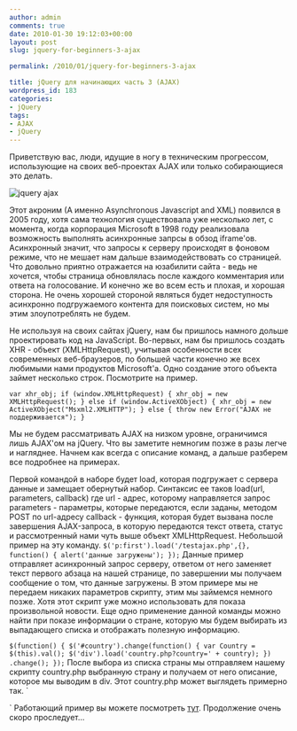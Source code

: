 ```yaml
---
author: admin
comments: true
date: 2010-01-30 19:12:03+00:00
layout: post
slug: jquery-for-beginners-3-ajax

permalink: /2010/01/jquery-for-beginners-3-ajax

title: jQuery для начинающих часть 3 (AJAX)
wordpress_id: 183
categories:
- jQuery
tags:
- AJAX
- jQuery
---
```


Приветствую вас, люди, идущие в ногу в техническим прогрессом, использующие на своих веб-проектах AJAX или только собирающиеся это делать.

![jquery ajax](/images/ajax/1.jpg)

Этот акроним (А именно Asynchronous Javascript and XML) появился в 2005 году, хотя сама технология существовала уже несколько лет, с момента, когда корпорация Microsoft в 1998 году реализовала возможность выполнять асинхронные запрсы в обзод iframe'ов. Асинхронный значит, что запросы к серверу происходят в фоновом режиме, что не мешает нам дальше взаимодействовать со страницей. Что довольно приятно отражается на юзабилити сайта - ведь не хочется, чтобы страница обновлялась после каждого комментария или ответа на голосование. И конечно же во всем есть и плохая, и хорошая сторона. Не очень хорошей стороной являться будет недоступность асинхронно подгружаемого контента для поисковых систем, но мы этим злоупотреблять не будем.

Не используя на своих сайтах jQuery, нам бы пришлось намного дольше проектировать код на JavaScript. Во-первых, нам бы пришлось создать XHR - объект (XMLHttpRequest), учитывая особенности всех современных веб-браузеров, по большей части конечно же всех любимыми нами продуктов Microsoft'а.  Одно создание этого объекта займет несколько строк. Посмотрите на пример.

`
var xhr_obj;
if (window.XMLHttpRequest) {
   xhr_obj = new XMLHttpRequest();
}
else if (window.ActiveXObject) {
   xhr_obj = new ActiveXObject("Msxml2.XMLHTTP");
}
else {
   throw new Error("AJAX не поддерживается");
}
`

Мы не будем рассматривать AJAX на низком уровне, ограничимся лишь AJAX'ом на jQuery. Что вы заметите немногим позже в разы легче и нагляднее. Начнем как всегда с описание команд, а дальше разберем все подробнее на примерах.

Первой командой в наборе будет load, которая подгружает с сервера данные и замещает обернутый набор.
Синтаксис ее таков load(url, parameters, callback)
где url - адрес, которому направляется запрос
parameters - параметры, которые передаются, если заданы, методом POST по url-адресу
callback - функция, которая будет вызвана после завершения AJAX-запроса, в которую передаются текст ответа, статус и рассмотренный нами чуть выше объект XMLHttpRequest.
Небольшой пример на эту команду.
`
$('p:first').load('/testajax.php',{}, function() {
   alert('данные загружены');
});
`
Данные пример отправляет асинхронный запрос серверу, ответом от него заменяет текст первого абзаца на нашей странице, по завершении мы получаем сообщение о том, что данные загружены. В этом примере мы не передаем никаких параметров скрипту, этим мы займемся немного позже. Хотя этот скрипт уже можно использовать для показа произвольной новости.
Еще одно применение данной команды можно найти при показе информации о стране, которую мы будем выбирать из выпадающего списка и отображать полезную информацию.

`
$(function() {
   $('#country').change(function() {
      var Country = $(this).val();
      $('div').load('country.php?country=' + country);
   })
   .change();
});
`
После выбора из списка страны мы отправляем нашему скрипту country.php выбранную страну и получаем от него описание, которое мы выводим в div.
Этот country.php может выглядеть примерно так.
`

`
Работающий пример вы можете посмотреть [тут](/examples/jquery/3/index.html).
Продолжение очень скоро проследует...
